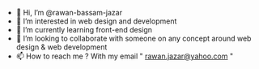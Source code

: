 - 👋 Hi, I’m @rawan-bassam-jazar
- 👀 I’m interested in web design and development 
- 🌱 I’m currently learning front-end design 
- 💞️ I’m looking to collaborate with someone
   on any concept around web design & web development 
- 📫 How to reach me ? With my email " rawan.jazar@yahoo.com "

<!---
rawan-bassam-jazar/rawan-bassam-jazar is a ✨ special ✨ repository because its `README.md` (this file) appears on your GitHub profile.
You can click the Preview link to take a look at your changes.
--->
